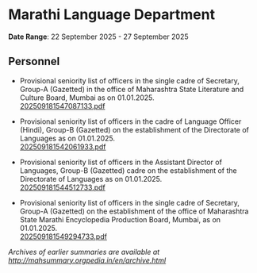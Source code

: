 # Marathi Language Department

**Date Range**: 22 September 2025 - 27 September 2025


## Personnel
- Provisional seniority list of officers in the single cadre of Secretary, Group-A (Gazetted) in the office of Maharashtra State Literature and Culture Board, Mumbai as on 01.01.2025.\
  [202509181547087133.pdf](https://gr.maharashtra.gov.in/Site/Upload/Government%20Resolutions/English/202509181547087133.pdf)

- Provisional seniority list of officers in the cadre of Language Officer (Hindi), Group-B (Gazetted) on the establishment of the Directorate of Languages as on 01.01.2025.\
  [202509181542061933.pdf](https://gr.maharashtra.gov.in/Site/Upload/Government%20Resolutions/English/202509181542061933.pdf)

- Provisional seniority list of officers in the Assistant Director of Languages, Group-B (Gazetted) cadre on the establishment of the Directorate of Languages as on 01.01.2025.\
  [202509181544512733.pdf](https://gr.maharashtra.gov.in/Site/Upload/Government%20Resolutions/English/202509181544512733.pdf)

- Provisional seniority list of officers in the single cadre of Secretary, Group-A (Gazetted) on the establishment of the office of Maharashtra State Marathi Encyclopedia Production Board, Mumbai, as on 01.01.2025.\
  [202509181549294733.pdf](https://gr.maharashtra.gov.in/Site/Upload/Government%20Resolutions/English/202509181549294733.pdf)


*Archives of earlier summaries are available at http://mahsummary.orgpedia.in/en/archive.html*